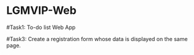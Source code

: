 # LGMVIP-Web
#Task1: To-do list Web App

#Task3: Create a registration form whose data is displayed on the same page.
